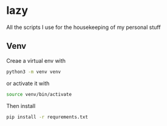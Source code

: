lazy
====

All the scripts I use for the housekeeping of my personal stuff

## Venv

Creae a virtual env with

``` bash
python3 -m venv venv
```

or activate it with

``` bash
source venv/bin/activate
```

Then install

``` bash
pip install -r requrements.txt
```

